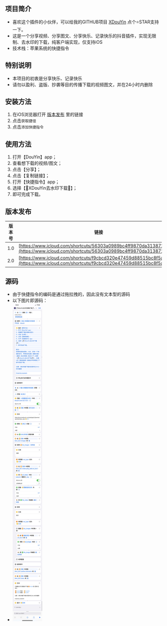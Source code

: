 ## 项目简介

- 喜欢这个插件的小伙伴，可以给我的GITHUB项目 [XDouYin](https://github.com/xcanwin/XDouYin) 点个⭐️STAR支持一下。
- 这是一个分享视频、分享图文、分享快乐、记录快乐的抖音插件，实现无限制、去水印的下载，纯客户端实现，仅支持iOS
- 技术栈：苹果系统的快捷指令

## 特别说明

- 本项目的初衷是分享快乐、记录快乐
- 请勿以盈利、盗版、抄袭等目的传播下载的视频图文，并在24小时内删除

## 安装方法

1. 在iOS浏览器打开 [版本发布](#版本发布) 里的链接
2. 点击```获取捷径```
3. 点击```添加快捷指令```

## 使用方法

1. 打开【DouYin】app；
2. 查看想下载的视频/图文；
3. 点击【分享】；
4. 点击【复制链接】；
5. 打开【快捷指令】app；
6. 选择【🎵XDouYin去水印下载🎵】；
7. 即可完成下载。

## 版本发布

| 版本号 | 链接 |
| --- | --- |
| 1.0 | [https://www.icloud.com/shortcuts/56303a0989bc4ff9870da3138726ea1a](https://www.icloud.com/shortcuts/56303a0989bc4ff9870da3138726ea1a) |
| 2.0 | [https://www.icloud.com/shortcuts/f9cbcd320e47459d88515bc8f5a3037d](https://www.icloud.com/shortcuts/f9cbcd320e47459d88515bc8f5a3037d) |

## 源码

- 由于快捷指令的编码是通过拖拉拽的，因此没有文本型的源码
- 以下图片即源码：
- <img src="/code.jpg"></img>
